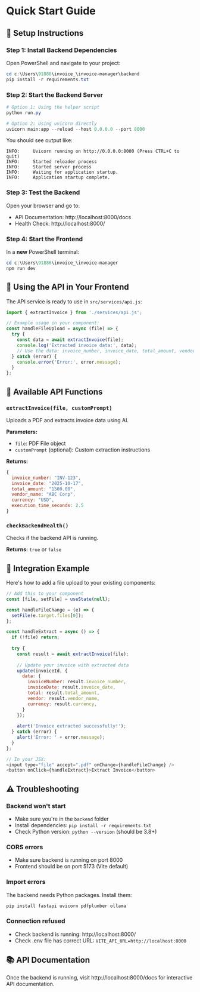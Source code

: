 # Quick Start Guide

## 🚀 Setup Instructions

### Step 1: Install Backend Dependencies

Open PowerShell and navigate to your project:

```powershell
cd c:\Users\91886\invoice_\invoice-manager\backend
pip install -r requirements.txt
```

### Step 2: Start the Backend Server

```powershell
# Option 1: Using the helper script
python run.py

# Option 2: Using uvicorn directly
uvicorn main:app --reload --host 0.0.0.0 --port 8000
```

You should see output like:
```
INFO:     Uvicorn running on http://0.0.0.0:8000 (Press CTRL+C to quit)
INFO:     Started reloader process
INFO:     Started server process
INFO:     Waiting for application startup.
INFO:     Application startup complete.
```

### Step 3: Test the Backend

Open your browser and go to:
- API Documentation: http://localhost:8000/docs
- Health Check: http://localhost:8000/

### Step 4: Start the Frontend

In a **new** PowerShell terminal:

```powershell
cd c:\Users\91886\invoice_\invoice-manager
npm run dev
```

## 🔌 Using the API in Your Frontend

The API service is ready to use in `src/services/api.js`:

```javascript
import { extractInvoice } from './services/api.js';

// Example usage in your component:
const handleFileUpload = async (file) => {
  try {
    const data = await extractInvoice(file);
    console.log('Extracted invoice data:', data);
    // Use the data: invoice_number, invoice_date, total_amount, vendor_name, currency
  } catch (error) {
    console.error('Error:', error.message);
  }
};
```

## 📝 Available API Functions

### `extractInvoice(file, customPrompt)`
Uploads a PDF and extracts invoice data using AI.

**Parameters:**
- `file`: PDF File object
- `customPrompt` (optional): Custom extraction instructions

**Returns:**
```javascript
{
  invoice_number: "INV-123",
  invoice_date: "2025-10-17",
  total_amount: "1500.00",
  vendor_name: "ABC Corp",
  currency: "USD",
  execution_time_seconds: 2.5
}
```

### `checkBackendHealth()`
Checks if the backend API is running.

**Returns:** `true` or `false`

## 🎯 Integration Example

Here's how to add a file upload to your existing components:

```javascript
// Add this to your component
const [file, setFile] = useState(null);

const handleFileChange = (e) => {
  setFile(e.target.files[0]);
};

const handleExtract = async () => {
  if (!file) return;
  
  try {
    const result = await extractInvoice(file);
    
    // Update your invoice with extracted data
    update(invoiceId, {
      data: {
        invoiceNumber: result.invoice_number,
        invoiceDate: result.invoice_date,
        total: result.total_amount,
        vendor: result.vendor_name,
        currency: result.currency,
      }
    });
    
    alert('Invoice extracted successfully!');
  } catch (error) {
    alert('Error: ' + error.message);
  }
};

// In your JSX:
<input type="file" accept=".pdf" onChange={handleFileChange} />
<button onClick={handleExtract}>Extract Invoice</button>
```

## ⚠️ Troubleshooting

### Backend won't start
- Make sure you're in the `backend` folder
- Install dependencies: `pip install -r requirements.txt`
- Check Python version: `python --version` (should be 3.8+)

### CORS errors
- Make sure backend is running on port 8000
- Frontend should be on port 5173 (Vite default)

### Import errors
The backend needs Python packages. Install them:
```powershell
pip install fastapi uvicorn pdfplumber ollama
```

### Connection refused
- Check backend is running: http://localhost:8000/
- Check .env file has correct URL: `VITE_API_URL=http://localhost:8000`

## 📚 API Documentation

Once the backend is running, visit http://localhost:8000/docs for interactive API documentation.
